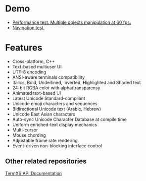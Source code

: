 # Demo
- [Performance test. Multiple objects manipulation at 60 fps.](https://youtu.be/mQVOlCJZZ4w)
- [Navigation test.](https://youtu.be/5h1fJ-es8kQ)

# Features
- Cross-platform, C++
- Text-based multiuser UI
- UTF-8 encoding
- ANSI-aware terminals compatibility
- Italics, Bold, Underlined, Inverted, Highlighted and Shaded text
- 24-bit RGBA color with alpha/transparensy
- Animated text-based UI
- Latest Unicode Standard-compliant
- Unicode emoji characters and sequences
- Bidirectional Unicode text (Arabic, Hebrew)
- Unicode East Asian characters
- Auto-sync Unicode Character Database at compile time
- Uniform enriched-text display mechanics
- Multi-cursor
- Mouse chording
- Adjustable frame rate rendering
- Event-driven non-blocking interface control

## Other related repositories
[TermXS API Documentation](https://github.com/netxs-group/TermXS-Docs)
